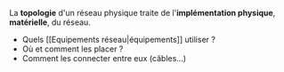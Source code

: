 
La **topologie** d'un réseau physique traite de l'**implémentation physique**, **matérielle**, du réseau.

- Quels [[Equipements réseau|équipements]] utiliser ?
- Où et comment les placer ?
- Comment les connecter entre eux (câbles...)